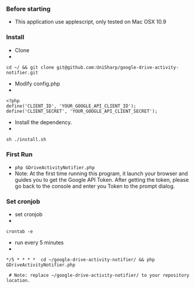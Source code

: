### Before starting
 * This application use applescript, only tested on Mac OSX 10.9

### Install
 * Clone
 * 
```
cd ~/ && git clone git@github.com:UniSharp/google-drive-activity-notifier.git
```

 * Modify config.php
 * 
```
<?php
define('CLIENT_ID', 'YOUR_GOOGLE_API_CLIENT_ID');
define('CLIENT_SECRET', 'YOUR_GOOGLE_API_CLIENT_SECRET');
```

 * Install the dependency.
 * 
```
sh ./install.sh
```

### First Run
 * `php GDriveActivityNotifier.php`
 * Note: At the first time running this program, it launch your browser and guides you to get the Google API Token. After getting the token, please go back to the console and enter you Token to the prompt dialog. 

### Set cronjob
 * set cronjob
 * 
```
crontab -e
```

 * run every 5 minutes
 * 
```
*/5 * * * *  cd ~/google-drive-activity-notifier/ && php GDriveActivityNotifier.php

 # Note: replace ~/google-drive-activity-notifier/ to your repository location.
```
